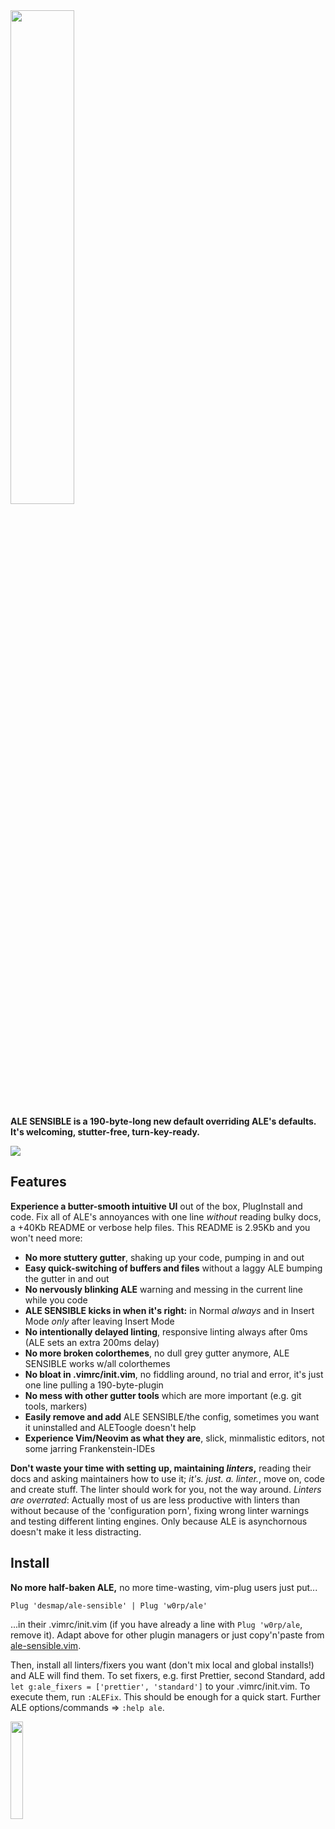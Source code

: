 <img src='https://user-images.githubusercontent.com/43666255/50661376-413b4500-0fa3-11e9-9bd4-7248514f576a.png' width=45%/>

**ALE SENSIBLE is a 190-byte-long new default overriding ALE's defaults. It's welcoming, stutter-free, turn-key-ready.**

![](https://user-images.githubusercontent.com/43666255/50682830-6a45ef00-1010-11e9-9fad-09273faf40e5.png)

## Features
**Experience a butter-smooth intuitive UI** out of the box, PlugInstall and code. Fix all of ALE's annoyances with one line _without_ reading bulky docs, a +40Kb README or verbose help files. This README is 2.95Kb and you won't need more:

- **No more stuttery gutter**, shaking up your code, pumping in and out
- **Easy quick-switching of buffers and files** without a laggy ALE bumping the gutter in and out
- **No nervously blinking ALE** warning and messing in the current line while you code
- **ALE SENSIBLE kicks in when it's right:** in Normal _always_ and in Insert Mode _only_ after leaving Insert Mode
- **No intentionally delayed linting**, responsive linting always after 0ms (ALE sets an extra 200ms delay)
- **No more broken colorthemes**, no dull grey gutter anymore, ALE SENSIBLE works w/all colorthemes
- **No bloat in .vimrc/init.vim**, no fiddling around, no trial and error, it's just one line pulling a 190-byte-plugin
- **No mess with other gutter tools** which are more important (e.g. git tools, markers)
- **Easily remove and add** ALE SENSIBLE/the config, sometimes you want it uninstalled and ALEToogle doesn't help 
- **Experience Vim/Neovim as what they are**, slick, minmalistic editors, not some jarring Frankenstein-IDEs

**Don't waste your time with setting up, maintaining _linters_,** reading their docs and asking maintainers how to use it; _it's. just. a. linter._, move on, code and create stuff. The linter should work for you, not the way around. _Linters are overrated_: Actually most of us are less productive with linters than without because of the 'configuration porn', fixing wrong linter warnings and testing different linting engines. Only because ALE is asynchornous doesn't make it less distracting.

## Install

**No more half-baken ALE,** no more time-wasting, vim-plug users just put...
```
Plug 'desmap/ale-sensible' | Plug 'w0rp/ale'
```
...in their .vimrc/init.vim (if you have already a line with `Plug 'w0rp/ale`, remove it). Adapt above for other plugin managers or just copy'n'paste from [ale-sensible.vim](https://github.com/desmap/ale-sensible/blob/master/plugin/ale-sensible.vim).

Then, install all linters/fixers you want (don't mix local and global installs!) and ALE will find them. To set fixers, e.g. first Prettier, second Standard, add `let g:ale_fixers = ['prettier', 'standard']` to your .vimrc/init.vim. To execute them, run `:ALEFix`. This should be enough for a quick start. Further ALE options/commands => `:help ale`.

<img src='https://user-images.githubusercontent.com/43666255/50660194-3c749200-0f9f-11e9-8668-520662ae79d0.png' width=20%/>
